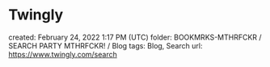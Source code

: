 # Twingly

created: February 24, 2022 1:17 PM (UTC)
folder: BOOKMRKS-MTHRFCKR / SEARCH PARTY MTHRFCKR! / Blog
tags: Blog, Search
url: https://www.twingly.com/search